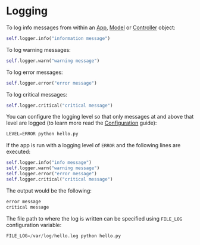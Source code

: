 # Logging

To log info messages from within an [App](app.md), [Model](model.md) or [Controller](controller.md) object:

```python
self.logger.info("information message")
```

To log warning messages:

```python
self.logger.warn("warning message")
```

To log error messages:

```python
self.logger.error("error message")
```

To log critical messages:

```python
self.logger.critical("critical message")
```

You can configure the logging level so that only messages at and above that level are logged
(to learn more read the [Configuration](configuration.md) guide):

```python
LEVEL=ERROR python hello.py
```

If the app is run with a logging level of `ERROR` and the following lines are executed:

```python
self.logger.info("info message")
self.logger.warn("warning message")
self.logger.error("error message")
self.logger.critical("critical message")
```

The output would be the following:

```bash
error message
critical message
```

The file path to where the log is written can be specified using `FILE_LOG` configuration variable:

```python
FILE_LOG=/var/log/hello.log python hello.py
```
